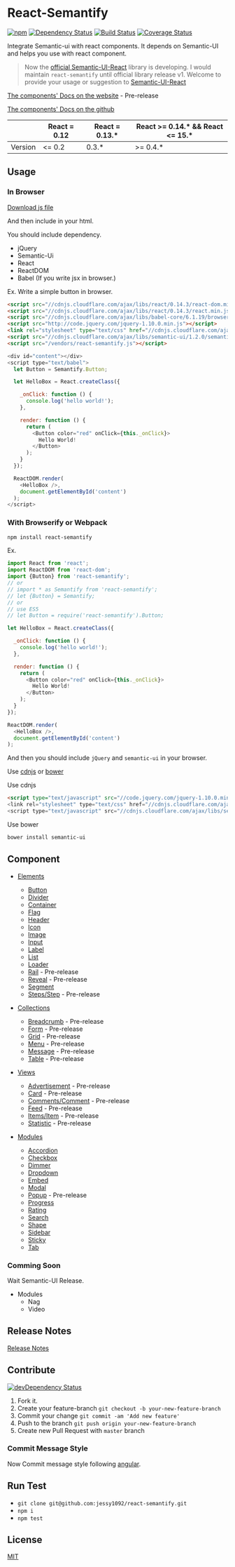 React-Semantify
=============
[![npm][npm-image]][npm-url] [![Dependency Status][david-dm-image]][david-dm-url] [![Build Status][travis-ci-image]][travis-ci-url] [![Coverage Status][coverage-status-image]][coverage-status-url]

Integrate Semantic-ui with react components. It depends on Semantic-UI and helps you use with react component.

> Now the [official Semantic-UI-React](https://github.com/TechnologyAdvice/stardust) library is developing.
> I would maintain `react-semantify` until official library release v1.
> Welcome to provide your usage or suggestion to  [Semantic-UI-React](https://github.com/TechnologyAdvice/stardust)

[The components' Docs on the website](http://jessy1092.github.io/react-semantify) - Pre-release

[The components' Docs on the github](https://github.com/jessy1092/react-semantify/blob/master/docs)


|         | React = 0.12 | React = 0.13.* | React >= 0.14.* && React <= 15.* |
| ------- | ------------ | -------------- | -------------------------------- |
| Version | <= 0.2       |  0.3.*         | >= 0.4.*                            |

## Usage

### In Browser

[Download js file][react-semantify-url]

And then include in your html.

You should include dependency.
- jQuery
- Semantic-Ui
- React
- ReactDOM
- Babel (If you write jsx in browser.)

Ex. Write a simple button in browser.
```html
<script src="//cdnjs.cloudflare.com/ajax/libs/react/0.14.3/react-dom.min.js"></script>
<script src="//cdnjs.cloudflare.com/ajax/libs/react/0.14.3/react.min.js"></script>
<script src="//cdnjs.cloudflare.com/ajax/libs/babel-core/6.1.19/browser.min.js"></script>
<script src="http://code.jquery.com/jquery-1.10.0.min.js"></script>
<link rel="stylesheet" type="text/css" href="//cdnjs.cloudflare.com/ajax/libs/semantic-ui/1.2.0/semantic.min.css">
<script src="//cdnjs.cloudflare.com/ajax/libs/semantic-ui/1.2.0/semantic.min.js"></script>
<script src="/vendors/react-semantify.js"></script>
```

```js
<div id="content"></div>
<script type="text/babel">
  let Button = Semantify.Button;

  let HelloBox = React.createClass({

    _onClick: function () {
      console.log('hello world!');
    },

    render: function () {
      return (
        <Button color="red" onClick={this._onClick}>
          Hello World!
        </Button>
      );
    }
  });

  ReactDOM.render(
    <HelloBox />,
    document.getElementById('content')
  );
</script>
```

### With Browserify or Webpack

```sh
npm install react-semantify
```

Ex.
```js
import React from 'react';
import ReactDOM from 'react-dom';
import {Button} from 'react-semantify';
// or
// import * as Semantify from 'react-semantify';
// let {Button} = Semantify;
// or
// use ES5
// let Button = require('react-semantify').Button;

let HelloBox = React.createClass({

  _onClick: function () {
    console.log('hello world!');
  },

  render: function () {
    return (
      <Button color="red" onClick={this._onClick}>
        Hello World!
      </Button>
    );
  }
});

ReactDOM.render(
  <HelloBox />,
  document.getElementById('content')
);
```

And then you should include `jQuery` and `semantic-ui` in your browser.

Use [cdnjs][cdnjs-url] or [bower][bower-url]

Use cdnjs
```html
<script type="text/javascript" src="//code.jquery.com/jquery-1.10.0.min.js">
<link rel="stylesheet" type="text/css" href="//cdnjs.cloudflare.com/ajax/libs/semantic-ui/1.2.0/semantic.min.css">
<script type="text/javascript" src="//cdnjs.cloudflare.com/ajax/libs/semantic-ui/1.2.0/semantic.min.js">
```

Use bower
```sh
bower install semantic-ui
```


## Component

- [Elements](https://github.com/jessy1092/react-semantify/blob/master/docs/Elements.md)
  + [Button](https://github.com/jessy1092/react-semantify/blob/master/docs/Elements.md#button)
  + [Divider](https://github.com/jessy1092/react-semantify/blob/master/docs/Elements.md#divider)
  + [Container](https://github.com/jessy1092/react-semantify/blob/master/docs/Elements.md#container)
  + [Flag](https://github.com/jessy1092/react-semantify/blob/master/docs/Elements.md#flag)
  + [Header](https://github.com/jessy1092/react-semantify/blob/master/docs/Elements.md#header)
  + [Icon](https://github.com/jessy1092/react-semantify/blob/master/docs/Elements.md#icon)
  + [Image](https://github.com/jessy1092/react-semantify/blob/master/docs/Elements.md#image)
  + [Input](https://github.com/jessy1092/react-semantify/blob/master/docs/Elements.md#input)
  + [Label](https://github.com/jessy1092/react-semantify/blob/master/docs/Elements.md#label)
  + [List](https://github.com/jessy1092/react-semantify/blob/master/docs/Elements.md#list)
  + [Loader](https://github.com/jessy1092/react-semantify/blob/master/docs/Elements.md#loader)
  + [Rail](https://github.com/jessy1092/react-semantify/blob/master/docs/Elements.md#rail) - Pre-release
  + [Reveal](https://github.com/jessy1092/react-semantify/blob/master/docs/Elements.md#reveal) - Pre-release
  + [Segment](https://github.com/jessy1092/react-semantify/blob/master/docs/Elements.md#segment)
  + [Steps/Step](https://github.com/jessy1092/react-semantify/blob/master/docs/Elements.md#stepsstep) - Pre-release

- [Collections](https://github.com/jessy1092/react-semantify/blob/master/docs/Collections.md)
  + [Breadcrumb](https://github.com/jessy1092/react-semantify/blob/master/docs/Collections.md#breadcrumb) - Pre-release
  + [Form](https://github.com/jessy1092/react-semantify/blob/master/docs/Collections.md#stepsstep) - Pre-release
  + [Grid](https://github.com/jessy1092/react-semantify/blob/master/docs/Collections.md#grid) - Pre-release
  + [Menu](https://github.com/jessy1092/react-semantify/blob/master/docs/Collections.md#menu) - Pre-release
  + [Message](https://github.com/jessy1092/react-semantify/blob/master/docs/Collections.md#message) - Pre-release
  + [Table](https://github.com/jessy1092/react-semantify/blob/master/docs/Collections.md#table) - Pre-release

- [Views](https://github.com/jessy1092/react-semantify/blob/master/docs/Views.md)
  + [Advertisement](https://github.com/jessy1092/react-semantify/blob/master/docs/Views.md#advertisement) - Pre-release
  + [Card](https://github.com/jessy1092/react-semantify/blob/master/docs/Views.md#card) - Pre-release
  + [Comments/Comment](https://github.com/jessy1092/react-semantify/blob/master/docs/Views.md#commentscomment) - Pre-release
  + [Feed](https://github.com/jessy1092/react-semantify/blob/master/docs/Views.md#feed) - Pre-release
  + [Items/Item](https://github.com/jessy1092/react-semantify/blob/master/docs/Views.md#itemsitem) - Pre-release
  + [Statistic](https://github.com/jessy1092/react-semantify/blob/master/docs/Views.md#statistic) - Pre-release

- [Modules](https://github.com/jessy1092/react-semantify/blob/master/docs/Modules.md)
  + [Accordion](https://github.com/jessy1092/react-semantify/blob/master/docs/Modules.md#accordion)
  + [Checkbox](https://github.com/jessy1092/react-semantify/blob/master/docs/Modules.md#checkbox)
  + [Dimmer](https://github.com/jessy1092/react-semantify/blob/master/docs/Modules.md#dimmer)
  + [Dropdown](https://github.com/jessy1092/react-semantify/blob/master/docs/Modules.md#dropdown)
  + [Embed](https://github.com/jessy1092/react-semantify/blob/master/docs/Modules.md#embed)
  + [Modal](https://github.com/jessy1092/react-semantify/blob/master/docs/Modules.md#modal)
  + [Popup](https://github.com/jessy1092/react-semantify/blob/master/docs/Modules.md#popup) - Pre-release
  + [Progress](https://github.com/jessy1092/react-semantify/blob/master/docs/Modules.md#progress)
  + [Rating](https://github.com/jessy1092/react-semantify/blob/master/docs/Modules.md#rating)
  + [Search](https://github.com/jessy1092/react-semantify/blob/master/docs/Modules.md#search)
  + [Shape](https://github.com/jessy1092/react-semantify/blob/master/docs/Modules.md#shape)
  + [Sidebar](https://github.com/jessy1092/react-semantify/blob/master/docs/Modules.md#sidebar)
  + [Sticky](https://github.com/jessy1092/react-semantify/blob/master/docs/Modules.md#sticky)
  + [Tab](https://github.com/jessy1092/react-semantify/blob/master/docs/Modules.md#tab)

### Comming Soon
Wait Semantic-UI Release.

- Modules
  + Nag
  + Video

## Release Notes

[Release Notes](https://github.com/jessy1092/react-semantify/blob/master/RELEASE-NOTES.md)

## Contribute
[![devDependency Status][david-dm-dev-image]][david-dm-dev-url]

1. Fork it.
2. Create your feature-branch `git checkout -b your-new-feature-branch`
3. Commit your change `git commit -am 'Add new feature'`
4. Push to the branch `git push origin your-new-feature-branch`
5. Create new Pull Request with `master` branch

### Commit Message Style

Now Commit message style following [angular](https://github.com/ajoslin/conventional-changelog/blob/master/conventions/angular.md).

## Run Test

- `git clone git@github.com:jessy1092/react-semantify.git`
- `npm i`
- `npm test`

## License

[MIT](./LICENSE)

[bower-url]: http://bower.io/
[cdnjs-url]: https://cdnjs.com/libraries/semantic-ui
[react-semantify-url]: https://github.com/jessy1092/react-semantify/releases

[npm-image]: https://img.shields.io/npm/v/react-semantify.svg?style=flat-square
[npm-url]: https://www.npmjs.com/package/react-semantify

[david-dm-image]: https://img.shields.io/david/jessy1092/react-semantify.svg?style=flat-square
[david-dm-url]: https://david-dm.org/jessy1092/react-semantify
[david-dm-dev-image]: https://img.shields.io/david/dev/jessy1092/react-semantify.svg?style=flat-square
[david-dm-dev-url]: https://david-dm.org/jessy1092/react-semantify#info=devDependencies

[travis-ci-image]: https://img.shields.io/travis/jessy1092/react-semantify.svg?style=flat-square
[travis-ci-url]: https://travis-ci.org/jessy1092/react-semantify

[coverage-status-image]: https://img.shields.io/coveralls/jessy1092/react-semantify.svg?style=flat-square
[coverage-status-url]: https://coveralls.io/r/jessy1092/react-semantify
